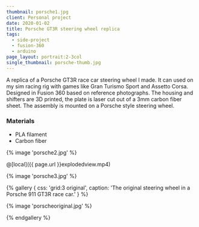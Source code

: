 ```yaml
---
thumbnail: porsche1.jpg
client: Personal project
date: 2020-01-02
title: Porsche GT3R steering wheel replica
tags:
  - side-project
  - fusion-360
  - arduino
page_layout: portrait:2-3col
single_thumbnail: porsche-thumb.jpg
---
```


A replica of a Porsche GT3R race car steering wheel I made. It can used on my sim racing rig with games like Gran Turismo Sport and Assetto Corsa. Designed in Fusion 360 based on reference photographs. The housing and shifters are 3D printed, the plate is laser cut out of a 3mm carbon fiber sheet. The assembly is mounted on a Porsche style steering wheel.

### Materials

- PLA filament
- Carbon fiber

<div class="block gallery grid:bmw grid:full">

{% image 'porsche2.jpg' %}

@[local]({{ page.url }}explodedview.mp4)

{% image 'porsche3.jpg' %}

</div>

{% gallery {
  css: 'grid:3 original',
  caption: 'The original steering wheel in a Porsche 911 GT3R race car.'
} %}

{% image 'porscheoriginal.jpg' %}

{% endgallery %}
